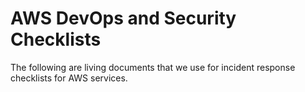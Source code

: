 # AWS DevOps and Security Checklists

The following are living documents that we use for incident response checklists
for AWS services.
